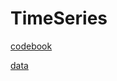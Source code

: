 # TimeSeries
[codebook](https://sjsimmo2.github.io/TimeSeries/)

[data](https://github.com/sjsimmo2/TimeSeries)
